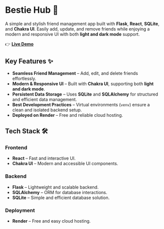 
# **Bestie Hub** 💖  

A simple and stylish friend management app built with **Flask**, **React**, **SQLite**, and **Chakra UI**. Easily add, update, and remove friends while enjoying a modern and responsive UI with both **light and dark mode** support.  

👉 **[Live Demo](https://bestie-hub-yingping.onrender.com/)**  


## **Key Features ✨**  
- **Seamless Friend Management** – Add, edit, and delete friends effortlessly.  
- **Modern & Responsive UI** – Built with **Chakra UI**, supporting both **light and dark mode**.  
- **Persistent Data Storage** – Uses **SQLite** and **SQLAlchemy** for structured and efficient data management.  
- **Best Development Practices** – Virtual environments (`venv`) ensure a clean and isolated backend setup.  
- **Deployed on Render** – Free and reliable cloud hosting.  


## **Tech Stack 🛠**  
### **Frontend**  
- **React** – Fast and interactive UI.  
- **Chakra UI** – Modern and accessible UI components.  

### **Backend**  
- **Flask** – Lightweight and scalable backend.  
- **SQLAlchemy** – ORM for database interactions.  
- **SQLite** – Simple and efficient database solution.  

### **Deployment**  
- **Render** – Free and easy cloud hosting.  

